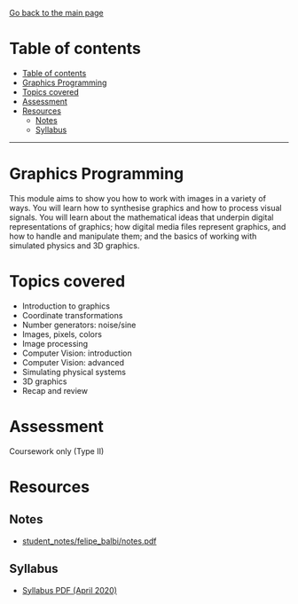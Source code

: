 [Go back to the main page](../../../README.md)

# Table of contents

* [Table of contents](#table-of-contents)
* [Graphics Programming](#graphics-programming)
* [Topics covered](#topics-covered)
* [Assessment](#assessment)
* [Resources](#resources)
  * [Notes](#notes)
  * [Syllabus](#syllabus)

---

# Graphics Programming

This module aims to show you how to work with images in a variety of
ways. You will learn how to synthesise graphics and how to process
visual signals. You will learn about the mathematical ideas that
underpin digital representations of graphics; how digital media files
represent graphics, and how to handle and manipulate them; and the
basics of working with simulated physics and 3D graphics.

# Topics covered

* Introduction to graphics
* Coordinate transformations
* Number generators: noise/sine
* Images, pixels, colors
* Image processing
* Computer Vision: introduction
* Computer Vision: advanced
* Simulating physical systems
* 3D graphics
* Recap and review

# Assessment

Coursework only (Type II)

# Resources

## Notes

* [student_notes/felipe_balbi/notes.pdf](../../../notes/level_5/graphics_programming/student_notes/felipe_balbi/notes.pdf)

## Syllabus

* [Syllabus PDF (April 2020)](./GP-Syllabus-.pdf)
